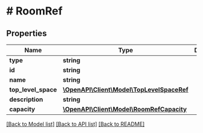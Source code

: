 # # RoomRef

## Properties

Name | Type | Description | Notes
------------ | ------------- | ------------- | -------------
**type** | **string** |  | [optional]
**id** | **string** |  | [optional]
**name** | **string** |  | [optional]
**top_level_space** | [**\OpenAPI\Client\Model\TopLevelSpaceRef**](TopLevelSpaceRef.md) |  | [optional]
**description** | **string** |  | [optional]
**capacity** | [**\OpenAPI\Client\Model\RoomRefCapacity**](RoomRefCapacity.md) |  | [optional]

[[Back to Model list]](../../README.md#models) [[Back to API list]](../../README.md#endpoints) [[Back to README]](../../README.md)
